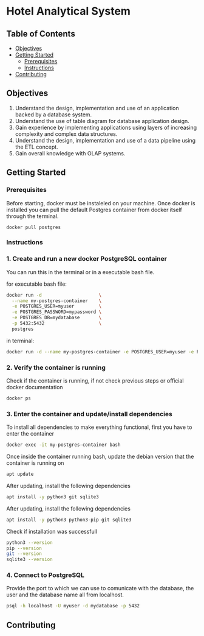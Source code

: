 # Hotel Analytical System

## Table of Contents
- [Objectives](#objectives)
- [Getting Started](#getting-started)
  - [Prerequisites](#prerequisites)
  - [Instructions](#instructions)
- [Contributing](#contributing)

## Objectives
1. Understand the design, implementation and use of an application backed by a database system. 
2. Understand the use of table diagram for database application design.  
3. Gain experience by implementing applications using layers of increasing complexity and complex data structures. 
4. Understand the design, implementation and use of a data pipeline using the ETL concept. 
5. Gain overall knowledge with OLAP systems.

## Getting Started
### Prerequisites
Before starting, docker must be instaleled on your machine. Once docker is installed you can pull the default Postgres container from docker itself through the terminal.
```
docker pull postgres
```

### Instructions

### 1. Create and run a new docker PostgreSQL container
You can run this in the terminal or in a executable bash file.

for executable bash file:
```bash
docker run -d                     \
  --name my-postgres-container    \
  -e POSTGRES_USER=myuser         \
  -e POSTGRES_PASSWORD=mypassword \
  -e POSTGRES_DB=mydatabase       \
  -p 5432:5432                    \
  postgres
```
in terminal:
```bash
docker run -d --name my-postgres-container -e POSTGRES_USER=myuser -e POSTGRES_PASSWORD=mypassword -e POSTGRES_DB=mydatabase -p 5432:5432 postgres
```

### 2. Verify the container is running
Check if the container is running, if not check previous steps or official docker documentation
```bash
docker ps
```

### 3. Enter the container and update/install dependencies
To install all dependencies to make everything functional, first you have to enter the container
```bash
docker exec -it my-postgres-container bash
```

Once inside the container running bash, update the debian version that the container is running on
```bash
apt update
```

After updating, install the following dependencies
```bash
apt install -y python3 git sqlite3 
```

After updating, install the following dependencies
```bash
apt install -y python3 python3-pip git sqlite3 
```

Check if installation was successfull
```bash
python3 --version 
pip --version
git --version
sqlite3 --version 
```

### 4. Connect to PostgreSQL
Provide the port to which we can use to comunicate with the database, the user and the database name all from localhost.
```bash
psql -h localhost -U myuser -d mydatabase -p 5432
```

## Contributing
